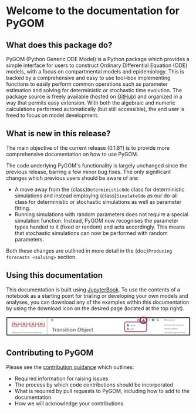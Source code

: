 # Welcome to the documentation for PyGOM

## What does this package do?

PyGOM (Python Generic ODE Model) is a Python package which provides a simple interface for users to construct Ordinary Differential Equation (ODE) models, with a focus on compartmental models and epidemiology.
This is backed by a comprehensive and easy to use tool–box implementing functions to easily perform common operations such as parameter estimation and solving for deterministic or stochastic time evolution.
The package source is freely available (hosted on [GitHub](https://github.com/ukhsa-collaboration/pygom)) and organized in a way that permits easy extension. With both the algebraic and numeric calculations performed automatically (but still accessible), the end user is freed to focus on model development.

## What is new in this release?

The main objective of the current release (0.1.8?) is to provide more comprehensive documentation on how to use PyGOM.

The code underlying PyGOM's functionality is largely unchanged since the previous release, barring a few minor bug fixes.
The only significant changes which previous users should be aware of are:
- A move away from the {class}`DeterministicOde` class for deterministic simulations and instead employing {class}`SimulateOde` as our do-all class for deterministic or stochastic simulations as well as parameter fitting.
- Running simulations with random parameters does not require a special simulation function. Instead, PyGOM now recognises the parameter types handed to it (fixed or random) and acts accordingly. This means that stochastic simulations can now be performed with random parameters.

Both these changes are outlined in more detail in the {doc}`Producing forecasts <solving>` section.

## Using this documentation
This documentation is built using [JupyterBook](https://jupyterbook.org/en/stable/intro.html).
To use the contents of a notebook as a starting point for trialing or developing your own models and analyses, you can download any of the examples within this documentation by using the download icon on the desired page (located at the top right).

![download file](../images/download.png)

## Contributing to PyGOM

Please see the [contribution guidance](https://github.com/ukhsa-collaboration/pygom/blob/master/CONTRIBUTING.md) which outlines:
- Required information for raising issues
- The process by which code contributions should be incorporated
- What is required by pull requests to PyGOM, including how to add to the documentation
- How we will acknowledge your contributions
